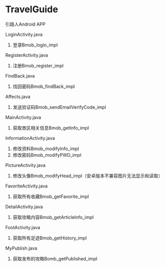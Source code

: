 # TravelGuide
引路人Android APP


LoginActivity.java
1. 登录Bmob_login_impl

RegisterActivity.java
1. 注册Bmob_register_impl

FindBack.java
1. 找回密码Bmob_findBack_impl

Affects.java
1. 发送验证码Bmob_sendEmailVerifyCode_impl

MainActivity.java
1. 获取景区相关信息Bmob_getInfo_impl

InformationActivity.java
1. 修改资料Bmob_modifyInfo_impl
2. 修改密码Bmob_modifyPWD_impl

PictureActivity.java
1. 修改头像Bmob_modifyHead_impl（安卓版本不兼容图片无法显示和读取）

FavoriteActivity.java
1. 获取所有收藏Bmob_getFavorite_impl

DetailActivity.java
1. 获取攻略内容Bmob_getArticleInfo_impl

FootActivity.java
1. 获取所有足迹Bmob_getHistory_impl

MyPublish.java
1. 获取发布的攻略Bomb_getPublished_impl